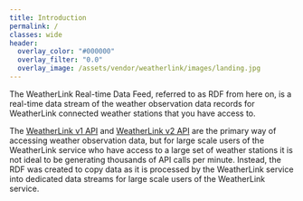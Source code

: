 ```yaml
---
title: Introduction
permalink: /
classes: wide
header:
  overlay_color: "#000000"
  overlay_filter: "0.0"
  overlay_image: /assets/vendor/weatherlink/images/landing.jpg
---
```


The WeatherLink Real-time Data Feed, referred to as RDF from here on, is a real-time data stream of the weather observation data records for WeatherLink connected weather stations that you have access to.

The [WeatherLink v1 API](https://www.weatherlink.com/static/docs/APIdocumentation.pdf) and [WeatherLink v2 API](https://weatherlink.github.io/v2-api/) are the primary way of accessing weather observation data, but for large scale users of the WeatherLink service who have access to a large set of weather stations it is not ideal to be generating thousands of API calls per minute. Instead, the RDF was created to copy data as it is processed by the WeatherLink service into dedicated data streams for large scale users of the WeatherLink service.
